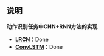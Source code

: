 ## <font face="楷体">说明</font>
**动作识别任务中CNN+RNN方法的实现**  

- **[LRCN](https://arxiv.org/pdf/1411.4389.pdf)**：Done
- **[ConvLSTM](https://arxiv.org/pdf/1506.04214.pdf)**：Done